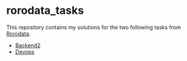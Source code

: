 # rorodata_tasks

This repository contains my solutions for the two following tasks from [Rorodata](https://github.com/rorodata/careers).

* [Backend2](https://github.com/rorodata/careers/blob/master/backend2.md)
* [Devops](https://github.com/rorodata/careers/blob/master/devops.md)

